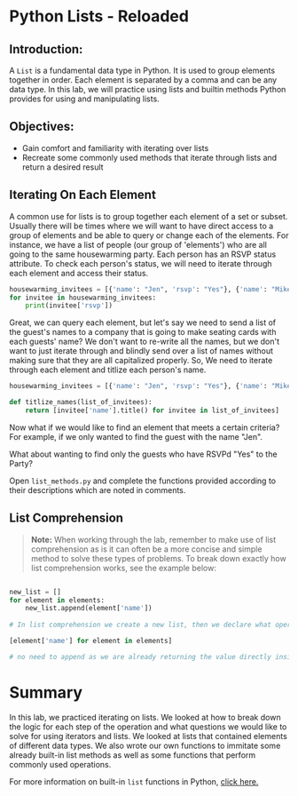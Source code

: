 
# Python Lists - Reloaded

## Introduction:

A `List` is a fundamental data type in Python. It is used to group elements together in order. Each element is separated by a comma and can be any data type. In this lab, we will practice using lists and builtin methods Python provides for using and manipulating lists.

## Objectives:

* Gain comfort and familiarity with iterating over lists
* Recreate some commonly used methods that iterate through lists and return a desired result

## Iterating On Each Element

A common use for lists is to group together each element of a set or subset. Usually there will be times where we will want to have direct access to a group of elements and be able to query or change each of the elements. For instance, we have a list of people (our group of 'elements') who are all going to the same housewarming party. Each person has an RSVP status attribute. To check each person's status, we will need to iterate through each element and access their status.

```python
housewarming_invitees = [{'name': "Jen", 'rsvp': "Yes"}, {'name': "Mike", 'rsvp': "No"}, {'name': "Henry", 'rsvp': "Yes"}, {'name': "Anna", 'rsvp': "No"}]
for invitee in housewarming_invitees:
    print(invitee['rsvp'])
```

Great, we can query each element, but let's say we need to send a list of the guest's names to a company that is going to make seating cards with each guests' name? We don't want to re-write all the names, but we don't want to just iterate through and blindly send over a list of names without making sure that they are all capitalized properly. So, We need to iterate through each element and titlize each person's name.

```python
housewarming_invitees = [{'name': "Jen", 'rsvp': "Yes"}, {'name': "Mike", 'rsvp': "No"}, {'name': "Henry", 'rsvp': "Yes"}, {'name': "Anna", 'rsvp': "No"}]

def titlize_names(list_of_invitees): 
    return [invitee['name'].title() for invitee in list_of_invitees]
```

Now what if we would like to find an element that meets a certain criteria? For example, if we only wanted to find the guest with the name "Jen". 

What about wanting to find only the guests who have RSVPd "Yes" to the Party? 

Open `list_methods.py` and complete the functions provided according to their descriptions which are noted in comments.

## List Comprehension

> **Note:** When working through the lab, remember to make use of list comprehension as is it can often be a more concise and simple method to solve these types of problems. To break down exactly how list comprehension works, see the example below:

```python

new_list = []
for element in elements:
    new_list.append(element['name'])
    
# In list comprehension we create a new list, then we declare what operation we want to perform on each element, then we define what the element will be called and finally we define the list on which we are iterating.

[element['name'] for element in elements]

# no need to append as we are already returning the value directly inside the list
```

# Summary

In this lab, we practiced iterating on lists. We looked at how to break down the logic for each step of the operation and what questions we would like to solve for using iterators and lists. We looked at lists that contained elements of different data types. We also wrote our own functions to immitate some already built-in list methods as well as some functions that perform commonly used operations.

For more information on built-in `list` functions in Python, [click here.](https://docs.python.org/2/library/functions.html#max)
